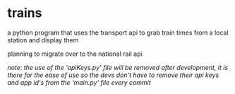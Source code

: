 # trains

a python program that uses the transport api to grab train times from a local station and display them 


planning to migrate over to the national rail api


*note: the use of the 'apiKeys.py' file will be removed after development, it is there for the ease of use so the devs don't have to remove their api keys and app id's from the 'main.py' file every commit*
